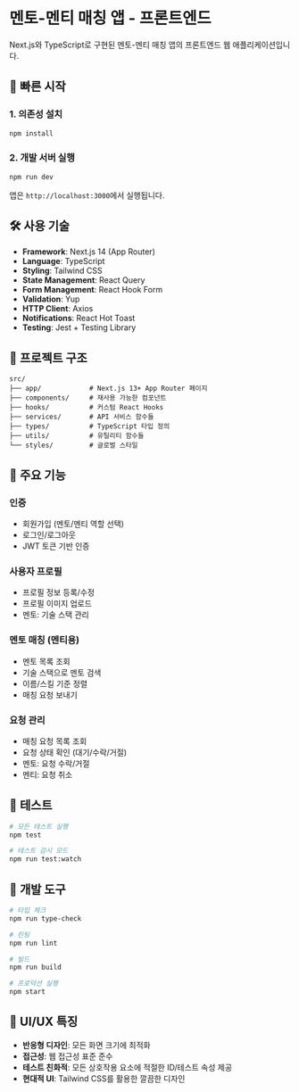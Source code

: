 # 멘토-멘티 매칭 앱 - 프론트엔드

Next.js와 TypeScript로 구현된 멘토-멘티 매칭 앱의 프론트엔드 웹 애플리케이션입니다.

## 🚀 빠른 시작

### 1. 의존성 설치
```bash
npm install
```

### 2. 개발 서버 실행
```bash
npm run dev
```

앱은 `http://localhost:3000`에서 실행됩니다.

## 🛠️ 사용 기술

- **Framework**: Next.js 14 (App Router)
- **Language**: TypeScript
- **Styling**: Tailwind CSS
- **State Management**: React Query
- **Form Management**: React Hook Form
- **Validation**: Yup
- **HTTP Client**: Axios
- **Notifications**: React Hot Toast
- **Testing**: Jest + Testing Library

## 📁 프로젝트 구조

```
src/
├── app/            # Next.js 13+ App Router 페이지
├── components/     # 재사용 가능한 컴포넌트
├── hooks/          # 커스텀 React Hooks
├── services/       # API 서비스 함수들
├── types/          # TypeScript 타입 정의
├── utils/          # 유틸리티 함수들
└── styles/         # 글로벌 스타일
```

## 🎨 주요 기능

### 인증
- 회원가입 (멘토/멘티 역할 선택)
- 로그인/로그아웃
- JWT 토큰 기반 인증

### 사용자 프로필
- 프로필 정보 등록/수정
- 프로필 이미지 업로드
- 멘토: 기술 스택 관리

### 멘토 매칭 (멘티용)
- 멘토 목록 조회
- 기술 스택으로 멘토 검색
- 이름/스킬 기준 정렬
- 매칭 요청 보내기

### 요청 관리
- 매칭 요청 목록 조회
- 요청 상태 확인 (대기/수락/거절)
- 멘토: 요청 수락/거절
- 멘티: 요청 취소

## 🧪 테스트

```bash
# 모든 테스트 실행
npm test

# 테스트 감시 모드
npm run test:watch
```

## 🔧 개발 도구

```bash
# 타입 체크
npm run type-check

# 린팅
npm run lint

# 빌드
npm run build

# 프로덕션 실행
npm start
```

## 🎯 UI/UX 특징

- **반응형 디자인**: 모든 화면 크기에 최적화
- **접근성**: 웹 접근성 표준 준수
- **테스트 친화적**: 모든 상호작용 요소에 적절한 ID/테스트 속성 제공
- **현대적 UI**: Tailwind CSS를 활용한 깔끔한 디자인

